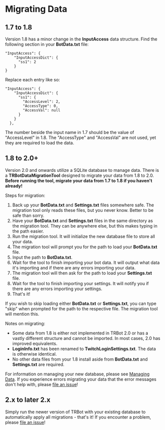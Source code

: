 # Migrating Data
## 1.7 to 1.8
Version 1.8 has a minor change in the **InputAccess** data structure. Find the following section in your **BotData.txt** file:

```
"InputAccess": {
    "InputAccessDict": {
      "ss1": 2
    }
}
```

Replace each entry like so:

```
"InputAccess": {
    "InputAccessDict": {
      "ss1": {
        "AccessLevel": 2,
        "AccessType": 0,
        "AccessVal": null
      }
    }
  },
```

The number beside the input name in 1.7 should be the value of "AccessLevel" in 1.8. The "AccessType" and "AccessVal" are not used, yet they are required to load the data.

## 1.8 to 2.0+
Version 2.0 and onwards utilize a SQLite database to manage data. There is a **TRBotDataMigrationTool** designed to migrate your data from 1.8 to 2.0. **Before running the tool, migrate your data from 1.7 to 1.8 if you haven't already!**

Steps for migration:
1. Back up your **BotData.txt** and **Settings.txt** files somewhere safe. The migration tool only reads these files, but you never know. Better to be safe than sorry.
2. Have your **BotData.txt** and **Settings.txt** files in the same directory as the migration tool. They can be anywhere else, but this makes typing in the path easier.
3. Run the migration tool. It will initialize the new database file to store all your data.
4. The migration tool will prompt you for the path to load your **BotData.txt** file.
5. Input the path to **BotData.txt**.
6. Wait for the tool to finish importing your bot data. It will output what data it's importing and if there are any errors importing your data.
7. The migration tool will then ask for the path to load your **Settings.txt** file.
8. Wait for the tool to finish importing your settings. It will notify you if there are any errors importing your settings.
9. That's it!

If you wish to skip loading either **BotData.txt** or **Settings.txt**, you can type "skip" when prompted for the path to the respective file. The migration tool will mention this.

Notes on migrating:

- Some data from 1.8 is either not implemented in TRBot 2.0 or has a vastly different structure and cannot be imported. In most cases, 2.0 has improved equivalents.
- **LoginInfo.txt** has been renamed to **TwitchLoginSettings.txt**. The data is otherwise identical.
- No other data files from your 1.8 install aside from **BotData.txt** and **Settings.txt** are required.

For information on managing your new database, please see [Managing Data](./Managing-Data.md). If you experience errors migrating your data that the error messages don't help with, please [file an issue](https://codeberg.org/kimimaru/TRBot/issues/new)!

## 2.x to later 2.x
Simply run the newer version of TRBot with your existing database to automatically apply all migrations - that's it! If you encounter a problem, please [file an issue](https://codeberg.org/kimimaru/TRBot/issues/new)!
